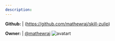 ```yaml
---
description: 
---
```



**Github:** | (https://github.com/mathewraj/skill-zulip)

**Owner:** | [@mathewraj](https://github.com/mathewraj) ![avatart](https://avatars3.githubusercontent.com/u/4352027?v=4)

